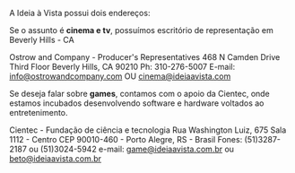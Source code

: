 A Ideia à Vista possui dois endereços:

Se o assunto é **cinema e tv**, possuímos escritório de representação em Beverly Hills - CA

Ostrow and Company - Producer's Representatives
468 N Camden Drive Third Floor
Beverly Hills, CA 90210
Ph: 310-276-5007
E-mail: info@ostrowandcompany.com OU cinema@ideiaavista.com

Se deseja falar sobre **games**, contamos com o apoio da Cientec, onde estamos incubados  desenvolvendo software e hardware voltados ao entretenimento.

Cientec - Fundação de ciência e tecnologia
Rua Washington Luiz, 675 Sala 1112 - Centro
CEP 90010-460 - Porto Alegre, RS - Brasil
Fones: (51)3287-2187 ou (51)3024-5942
e-mail: game@ideiaavista.com.br ou beto@ideiaavista.com.br
